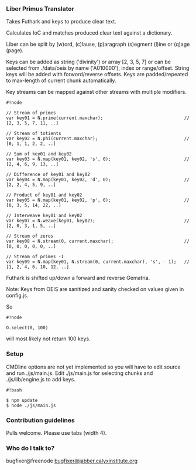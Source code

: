 ### Liber Primus Translator ###

Takes Futhark and keys to produce clear text.

Calculates IoC and matches produced clear text against a dictionary.

Liber can be split by (w)ord, (c)lause, (p)aragraph (s)egment (l)ine or (q)age (page).

Keys can be added as string ('divinity') or array [2, 3, 5, 7] or can be selected from ./data/oeis by name ('A010000'), index or range/offset. String keys will be added with forword/reverse offsets. Keys are padded/repeated to max-length of current chunk automatically.

Key streams can be mapped against other streams with multiple modifiers.

```
#!node

// Stream of primes
var key01 = N.prime(current.maxchar);								// [2, 3, 5, 7, 11, ..]

// Stream of totients
var key02 = N.phi(current.maxchar);									// [0, 1, 1, 2, 2, ..]

// Sum of key01 and key02
var key03 = N.map(key01, key02, 's', 0);							// [2, 4, 6, 9, 13, ..]

// Difference of key01 and key02
var key04 = N.map(key01, key02, 'd', 0);							// [2, 2, 4, 5, 9, ..]

// Product of key01 and key02
var key05 = N.map(key01, key02, 'p', 0);							// [0, 3, 5, 14, 22, ..]

// Interweave key01 and key02
var key07 = N.weave(key01, key02);									// [2, 0, 3, 1, 5, ..]

// Stream of zeros
var key08 = N.stream(0, current.maxchar);							// [0, 0, 0, 0, 0, ..]

// Stream of primes -1
var key09 = N.map(key01, N.stream(0, current.maxchar), 's', - 1);	// [1, 2, 4, 6, 10, 12, ..]
```

Futhark is shifted up/down a forward and reverse Gematria.

Note: Keys from OEIS are sanitized and sanity checked on values given in config.js.

So

```
#!node

O.select(0, 100)
```

will most likely not return 100 keys.

### Setup ###

CMDline options are not yet implemented so you will have to edit source and run ./js/main.js.
Edit ./js/main.js for selecting chunks and ./js/lib/engine.js to add keys.

```
#!bash

$ npm update
$ node ./js/main.js
```

### Contribution guidelines ###

Pulls welcome. Please use tabs (width 4).

### Who do I talk to? ###

bugfixer@freenode
bugfixer@jabber.calyxinstitute.org